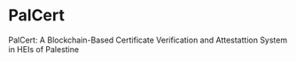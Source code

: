 # PalCert
PalCert: A Blockchain-Based Certificate Verification and Attestattion System in HEIs of Palestine 
